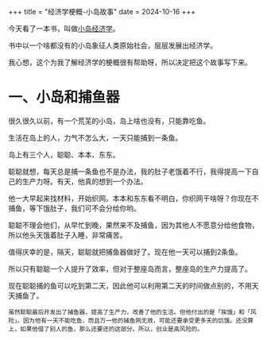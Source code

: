 +++
title = "经济学梗概-小岛故事"
date = 2024-10-16
+++

今天看了一本书，叫做[小岛经济学](@/books/island-economy.md)。

书中以一个啥都没有的小岛象征人类原始社会，层层发展出经济学。

我心想，这个为我了解经济学的梗概很有帮助呀，所以决定把这个故事写下来。

# 一、小岛和捕鱼器

很久很久以前，有一个荒芜的小岛，岛上啥也没有，只能靠吃鱼。

生活在岛上的人，力气不怎么大，一天只能捕到一条鱼。

岛上有三个人，聪聪、本本、东东。

聪聪就想，每天总是捕一条鱼也不是办法，我的肚子老饿着不行，我得提高一下自己的生产力呀。有天，他真的想到一个办法。

他一大早起来找材料，开始织网。本本和东东看不明白，你织网干啥呀？你现在不捕鱼，等下饿肚子，我们可不会分给你哟。

聪聪不理会他们，从早忙到晚，果然来不及捕鱼，因为其他人不愿意分给他食物，所以他头天饿着肚子入睡，非常痛苦。

值得庆幸的是，隔天，聪聪就把捕鱼器做好了。现在他一天可以捕到2条鱼。

所以只有聪聪一个人提升了效率，但对于整座岛而言，整座岛的生产力提高了。

现在聪聪捕的鱼可以吃到第二天，因此他可以利用第二天的时间做点别的，不用天天捕鱼了。

`虽然聪聪最后开发出了捕鱼器，提高了生产力，改善了他的生活。但他付出的是「挨饿」和「风险」。因为他有一天不能吃鱼，而且万一他的捕鱼网无效，可能还要承受更多天的饥饿。还没算上，如果他借了别人的鱼，那么还要还的这部分。所以，创业是高风险的。`

